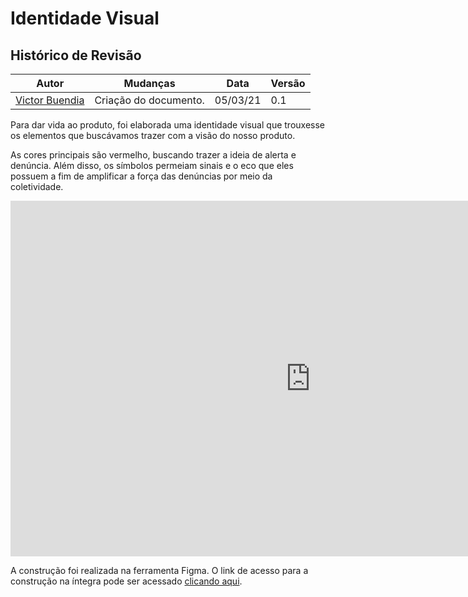 # Identidade Visual

## Histórico de Revisão
|Autor|Mudanças|Data|Versão|
|--|--|--|--|
|[Victor Buendia](https://github.com/Victor-Buendia)|Criação do documento.|05/03/21|0.1|

Para dar vida ao produto, foi elaborada uma identidade visual que trouxesse os elementos que buscávamos trazer com a visão do nosso produto. 

As cores principais são vermelho, buscando trazer a ideia de alerta e denúncia. Além disso, os símbolos permeiam sinais e o eco que eles possuem a fim de amplificar a força das denúncias por meio da coletividade.

<iframe src="https://docs.google.com/presentation/d/e/2PACX-1vTaYEJbK50Ej81eoglHP71qQpmjXpYR0ElDO4l7KjBxnJMHufro3AI0KTeDV1lO-y5YMLTn8VNsJl1I/embed?start=true&loop=true&delayms=5000" frameborder="0" width="960" height="569" allowfullscreen="true" mozallowfullscreen="true" webkitallowfullscreen="true"></iframe>

A construção foi realizada na ferramenta Figma. O link de acesso para a construção na íntegra pode ser acessado [clicando aqui](https://www.figma.com/file/y5ak8SDlqgaPKGfPIble7R/Projeto-Eccoar?node-id=123%3A859).